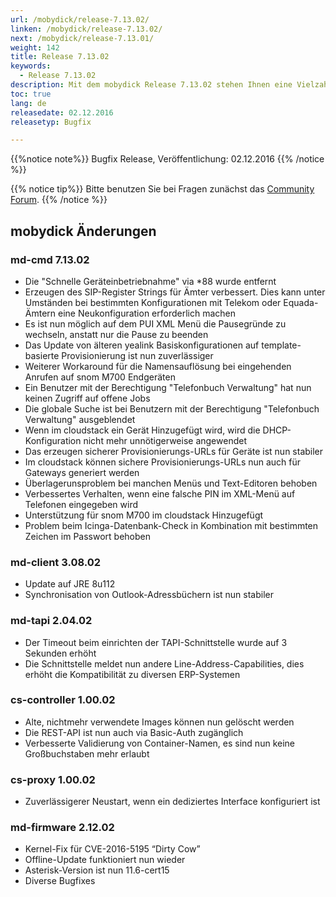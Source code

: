 ```yaml
---
url: /mobydick/release-7.13.02/
linken: /mobydick/release-7.13.02/
next: /mobydick/release-7.13.01/
weight: 142
title: Release 7.13.02
keywords:
  - Release 7.13.02
description: Mit dem mobydick Release 7.13.02 stehen Ihnen eine Vielzahl an neuen Funtionen zur Verfügung.
toc: true
lang: de
releasedate: 02.12.2016
releasetyp: Bugfix

---
```


{{%notice note%}}
Bugfix Release, Veröffentlichung: 02.12.2016
{{% /notice %}}

{{% notice tip%}}
Bitte benutzen Sie bei Fragen zunächst das [Community Forum](http://community.pascom.net/forum.php "Zu unserem Forum").
{{% /notice %}}

## mobydick Änderungen

### md-cmd 7.13.02

* Die "Schnelle Geräteinbetriebnahme" via *88 wurde entfernt
* Erzeugen des SIP-Register Strings für Ämter verbessert. Dies kann unter Umständen bei bestimmten Konfigurationen mit Telekom oder Equada-Ämtern eine Neukonfiguration erforderlich machen
* Es ist nun möglich auf dem PUI XML Menü die Pausegründe zu wechseln, anstatt nur die Pause zu beenden
* Das Update von älteren yealink Basiskonfigurationen auf template-basierte Provisionierung ist nun zuverlässiger
* Weiterer Workaround für die Namensauflösung bei eingehenden Anrufen auf snom M700 Endgeräten
* Ein Benutzer mit der Berechtigung "Telefonbuch Verwaltung" hat nun keinen Zugriff auf offene Jobs
* Die globale Suche ist bei Benutzern mit der Berechtigung "Telefonbuch Verwaltung" ausgeblendet
* Wenn im cloudstack ein Gerät Hinzugefügt wird, wird die DHCP-Konfiguration nicht mehr unnötigerweise angewendet
* Das erzeugen sicherer Provisionierungs-URLs für Geräte ist nun stabiler
* Im cloudstack können sichere Provisionierungs-URLs nun auch für Gateways generiert werden
* Überlagerunsproblem bei manchen Menüs und Text-Editoren behoben
* Verbessertes Verhalten, wenn eine falsche PIN im XML-Menü auf Telefonen eingegeben wird
* Unterstützung für snom M700 im cloudstack Hinzugefügt
* Problem beim Icinga-Datenbank-Check in Kombination mit bestimmten Zeichen im Passwort behoben

### md-client 3.08.02

* Update auf JRE 8u112
* Synchronisation von Outlook-Adressbüchern ist nun stabiler

### md-tapi 2.04.02

* Der Timeout beim einrichten der TAPI-Schnittstelle wurde auf 3 Sekunden erhöht
* Die Schnittstelle meldet nun andere Line-Address-Capabilities, dies erhöht die Kompatibilität zu diversen ERP-Systemen

### cs-controller 1.00.02

* Alte, nichtmehr verwendete Images können nun gelöscht werden
* Die REST-API ist nun auch via Basic-Auth zugänglich
* Verbesserte Validierung von Container-Namen, es sind nun keine Großbuchstaben mehr erlaubt

### cs-proxy 1.00.02

* Zuverlässigerer Neustart, wenn ein dediziertes Interface konfiguriert ist

### md-firmware 2.12.02

* Kernel-Fix für CVE-2016-5195 “Dirty Cow”
* Offline-Update funktioniert nun wieder
* Asterisk-Version ist nun 11.6-cert15
* Diverse Bugfixes